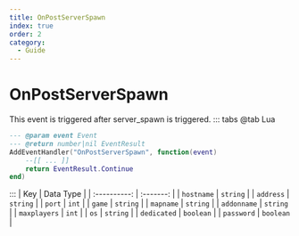 ```yaml
---
title: OnPostServerSpawn
index: true
order: 2
category:
  - Guide
---
```


# OnPostServerSpawn
This event is triggered after server_spawn is triggered.
::: tabs
@tab Lua
```lua
--- @param event Event
--- @return number|nil EventResult
AddEventHandler("OnPostServerSpawn", function(event)
    --[[ ... ]]
    return EventResult.Continue
end)
```

:::
|      Key     | Data Type |
| :----------: | :-------: |
|  `hostname`  |  `string` |
|   `address`  |  `string` |
|    `port`    |   `int`   |
|    `game`    |  `string` |
|   `mapname`  |  `string` |
|  `addonname` |  `string` |
| `maxplayers` |   `int`   |
|     `os`     |  `string` |
|  `dedicated` | `boolean` |
|  `password`  | `boolean` |